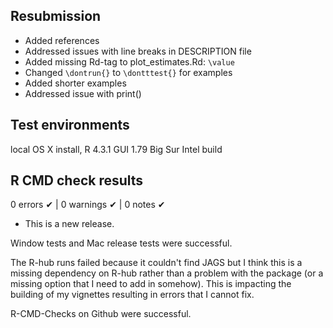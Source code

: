 ## Resubmission 
- Added references
- Addressed issues with line breaks in DESCRIPTION file
- Added missing Rd-tag  to plot_estimates.Rd: `\value`
- Changed `\dontrun{}` to `\dontttest{}` for examples
- Added shorter examples 
- Addressed issue with print()

## Test environments

local OS X install, R 4.3.1 GUI 1.79 Big Sur Intel build

## R CMD check results

0 errors ✔ | 0 warnings ✔ | 0 notes ✔

* This is a new release.

Window tests and Mac release tests were successful.

The R-hub runs failed because it couldn't find JAGS but I think this is a missing dependency on R-hub rather than a problem with the package (or a missing option that I need to add in somehow). This is impacting the building of my vignettes resulting in errors that I cannot fix.

R-CMD-Checks on Github were successful.
